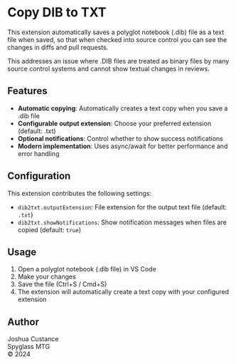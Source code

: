 # Copy DIB to TXT

This extension automatically saves a polyglot notebook (.dib) file as a text file when saved, so that when checked into source control you can see the changes in diffs and pull requests.

This addresses an issue where .DIB files are treated as binary files by many source control systems and cannot show textual changes in reviews.

## Features

- **Automatic copying**: Automatically creates a text copy when you save a .dib file
- **Configurable output extension**: Choose your preferred extension (default: .txt)
- **Optional notifications**: Control whether to show success notifications
- **Modern implementation**: Uses async/await for better performance and error handling

## Configuration

This extension contributes the following settings:

- `dib2txt.outputExtension`: File extension for the output text file (default: `.txt`)
- `dib2txt.showNotifications`: Show notification messages when files are copied (default: `true`)

## Usage

1. Open a polyglot notebook (.dib file) in VS Code
2. Make your changes
3. Save the file (Ctrl+S / Cmd+S)
4. The extension will automatically create a text copy with your configured extension

## Author

Joshua Custance  
Spyglass MTG  
© 2024